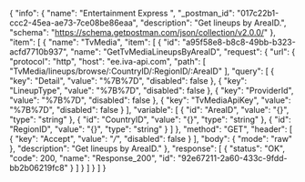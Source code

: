 {
  "info": {
    "name": "Entertainment Express ",
    "_postman_id": "017c22b1-ccc2-45ea-ae73-7ce08be86eaa",
    "description": "Get lineups by AreaID.",
    "schema": "https://schema.getpostman.com/json/collection/v2.0.0/"
  },
  "item": [
    {
      "name": "TvMedia",
      "item": [
        {
          "id": "a95f58e8-b8c8-49bb-b323-acfd7710b937",
          "name": "GetTvMediaLineupsByAreaID",
          "request": {
            "url": {
              "protocol": "http",
              "host": "ee.iva-api.com",
              "path": [
                "TvMedia/lineups/browse/:CountryID/:RegionID/:AreaID"
              ],
              "query": [
                {
                  "key": "Detail",
                  "value": "%7B%7D",
                  "disabled": false
                },
                {
                  "key": "LineupType",
                  "value": "%7B%7D",
                  "disabled": false
                },
                {
                  "key": "ProviderId",
                  "value": "%7B%7D",
                  "disabled": false
                },
                {
                  "key": "TvMediaApiKey",
                  "value": "%7B%7D",
                  "disabled": false
                }
              ],
              "variable": [
                {
                  "id": "AreaID",
                  "value": "{}",
                  "type": "string"
                },
                {
                  "id": "CountryID",
                  "value": "{}",
                  "type": "string"
                },
                {
                  "id": "RegionID",
                  "value": "{}",
                  "type": "string"
                }
              ]
            },
            "method": "GET",
            "header": [
              {
                "key": "Accept",
                "value": "*/*",
                "disabled": false
              }
            ],
            "body": {
              "mode": "raw"
            },
            "description": "Get lineups by AreaID."
          },
          "response": [
            {
              "status": "OK",
              "code": 200,
              "name": "Response_200",
              "id": "92e67211-2a60-433c-9fdd-bb2b06219fc8"
            }
          ]
        }
      ]
    }
  ]
}